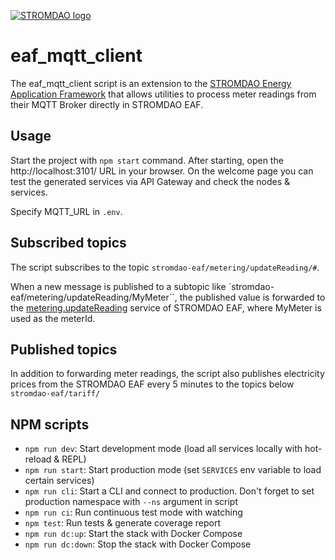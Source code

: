 [![STROMDAO logo](https://static.corrently.cloud/stromdao_988.png)](https://stromdao.de/)

# eaf_mqtt_client
The eaf_mqtt_client script is an extension to the [STROMDAO Energy Application Framework]((https://github.com/energychain/STROMDAO_EAFs)) that allows utilities to process meter readings from their MQTT Broker directly in STROMDAO EAF.

## Usage
Start the project with `npm start` command. 
After starting, open the http://localhost:3101/ URL in your browser. 
On the welcome page you can test the generated services via API Gateway and check the nodes & services.

Specify MQTT_URL in `.env`.

## Subscribed topics
The script subscribes to the topic `stromdao-eaf/metering/updateReading/#`.

When a new message is published to a subtopic like `stromdao-eaf/metering/updateReading/MyMeter``, the published value is forwarded to the [metering.updateReading](https://eaf-metering.corrently.cloud/html/docs/index.html#!/MeteringApi#apiReadingPost) service of STROMDAO EAF, where MyMeter is used as the meterId.

## Published topics
In addition to forwarding meter readings, the script also publishes electricity prices from the STROMDAO EAF every 5 minutes to the topics below `stromdao-eaf/tariff/`

## NPM scripts

- `npm run dev`: Start development mode (load all services locally with hot-reload & REPL)
- `npm run start`: Start production mode (set `SERVICES` env variable to load certain services)
- `npm run cli`: Start a CLI and connect to production. Don't forget to set production namespace with `--ns` argument in script
- `npm run ci`: Run continuous test mode with watching
- `npm test`: Run tests & generate coverage report
- `npm run dc:up`: Start the stack with Docker Compose
- `npm run dc:down`: Stop the stack with Docker Compose
